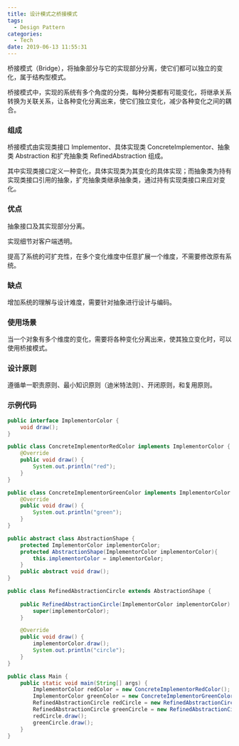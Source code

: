 ```yaml
---
title: 设计模式之桥接模式
tags:
  - Design Pattern
categories:
  - Tech
date: 2019-06-13 11:55:31
---
```


桥接模式（Bridge），将抽象部分与它的实现部分分离，使它们都可以独立的变化，属于结构型模式。

桥接模式中，实现的系统有多个角度的分类，每种分类都有可能变化，将继承关系转换为关联关系，让各种变化分离出来，使它们独立变化，减少各种变化之间的耦合。



<!-- more -->




### 组成

桥接模式由实现类接口 Implementor、具体实现类 ConcreteImplementor、抽象类 Abstraction 和扩充抽象类 RefinedAbstraction 组成。

其中实现类接口定义一种变化，具体实现类为其变化的具体实现；而抽象类为持有实现类接口引用的抽象，扩充抽象类继承抽象类，通过持有实现类接口来应对变化。



### 优点

抽象接口及其实现部分分离。 

实现细节对客户端透明。

提高了系统的可扩充性，在多个变化维度中任意扩展一个维度，不需要修改原有系统。 



### 缺点

增加系统的理解与设计难度，需要针对抽象进行设计与编码。



### 使用场景

当一个对象有多个维度的变化，需要将各种变化分离出来，使其独立变化时，可以使用桥接模式。



### 设计原则

遵循单一职责原则、最小知识原则（迪米特法则）、开闭原则，和复用原则。



### 示例代码

```java
public interface ImplementorColor {
    void draw();
}

public class ConcreteImplementorRedColor implements ImplementorColor {
    @Override
    public void draw() {
        System.out.println("red");
    }
}

public class ConcreteImplementorGreenColor implements ImplementorColor {
    @Override
    public void draw() {
        System.out.println("green");
    }
}

public abstract class AbstractionShape {
    protected ImplementorColor implementorColor;
    protected AbstractionShape(ImplementorColor implementorColor){
        this.implementorColor = implementorColor;
    }
    public abstract void draw();
}

public class RefinedAbstractionCircle extends AbstractionShape {
  
    public RefinedAbstractionCircle(ImplementorColor implementorColor) {
        super(implementorColor);
    }

    @Override
    public void draw() {
        implementorColor.draw();
        System.out.println("circle");
    }
}

public class Main {
    public static void main(String[] args) {
        ImplementorColor redColor = new ConcreteImplementorRedColor();
        ImplementorColor greenColor = new ConcreteImplementorGreenColor();
        RefinedAbstractionCircle redCircle = new RefinedAbstractionCircle(redColor);
        RefinedAbstractionCircle greenCircle = new RefinedAbstractionCircle(greenColor);
        redCircle.draw();
        greenCircle.draw();
    }
}
```

